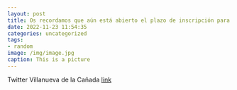 ```yaml
---
layout: post
title: Os recordamos que aún está abierto el plazo de inscripción para el programa de actividades lúdicas infantiles organizado en la P...
date: 2022-11-23 11:54:35
categories: uncategorized
tags:
- random
image: /img/image.jpg
caption: This is a picture
---
```

Twitter Villanueva de la Cañada [link](https://twitter.com/AytoVDLCanada/status/1595378539268050945)
